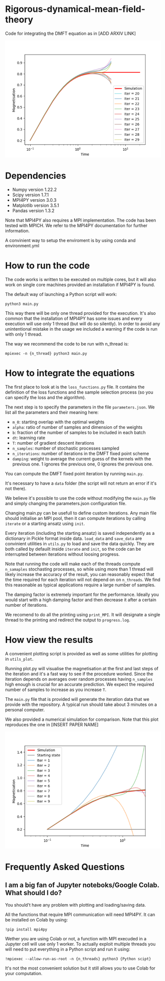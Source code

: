 # Rigorous-dynamical-mean-field-theory
Code for integrating the DMFT equation as in [ADD ARXIV LINK]

![Pretty DMFT picture](Long_times.png)

# Dependencies
- Numpy version 1.22.2
- Scipy version 1.7.1
- MPI4PY version 3.0.3
- Matplotlib version 3.5.1
- Pandas version 1.3.2

Note that MPI4PY also requires a MPI implementation. The code has been tested with MPICH. We refer to the MPI4PY documentation for further information.

A convinient way to setup the enviroment is by using conda and environment.yml

# How to run the code
The code works is written to be executed on multiple cores, but it will also work on single core machines provided an installation if MPI4PY is found.

The default way of launching a Python script will work:

```
python3 main.py
```

This way there will be only one thread provided for the execution. It's also common that the installation of MPI4PY has some issues and every execution will use only 1 thread (but will do so silently). In order to avoid any unintentional mistake in the usage we included a warning if the code is run with only 1 thread.

The way we recommend the code to be run with n_thread is:
```
mpiexec -n {n_thread} python3 main.py
```
# How to integrate the equations
The first place to look at is the `loss_functions.py` file. It contains the definition of the loss functions and the sample selection process (so you can specify the loss and the algorithm).

The next step is to specify the parameters in the file `parameters.json`. We list all the parameters and their meaning here:

- `m_0`: starting overlap with the optimal weights
- `alpha`: ratio of number of samples and dimension of the weights
- `b`: fraction of the number of samples to be included in each batch
- `dt`: learning rate
- `T`: number of gradient descent iterations
- `n_samples`: number of stochastic processes sampled
- `n_iterations`: number of iterations in the DMFT fixed point scheme
- `damping`: weight to average the current guess of the kernels with the previous one. 1 ignores the previous one, 0 ignores the previous one.

You can compute the DMFT fixed point iteration by running `main.py`. 

It's necessary to have a `data` folder (the script will not return an error if it's not there).

We believe it's possible to use the code without modifying the `main.py` file and simply changing the parameters.json configuration file. 

Changing main.py can be usefull to define custom iterations. Any main file should initialise an MPI pool, then it can compute iterations by calling `iterate` or a starting ansatz using `init`.

Every iteration (including the starting ansatz) is saved independently as a dictionary in Pickle format inside data. `load_data` and `save_data` are convinient utilities in `utils.py` to load and save the data quickly. They are both called by defauilt inside `iterate` and `init`, so the code can be interrupted between iterations without loosing progress.

Note that running the code will make each of the threads compute `n_samaples` stochasting processes, so while using more than 1 thread will likely increase the accuracy of the result, you can reasonably expect that the time required for each iteration will not depend on on `n_threads`. We find this reasonable as typical applications require a large number of samples.

The damping factor is extremely important for the performance. Ideally you would start with a high damping factor and then decrease it after a certain number of iterations.

We recomend to do all the printing using `print_MPI`. It will designate a single thread to the printing and redirect the output to `progress.log`.

# How view the results
A convenient plotting script is provided as well as some utilities for plotting in `utils_plot`. 

Running plot.py will visualise the magnetisation at the first and last steps of the iteration and it's a fast way to see if the procedure worked. Since the iteration depends on averages over random processes having `n_samples` high enough is crucial for an accurate prediction. We expect the required number of samples to increase as you increase `T`.

The `main.py` file that is provided will generate the iteration data that we provide with the repository. A typical run should take about 3 minutes on a personal computer.

We also provided a numerical simulation for comparison. Note that this plot reproduces the one in [INSERT PAPER NAME]


![DMFT picture in the paper](Short_times.png)

# Frequently Asked Questions

## I am a big fan of Jupyter noteboks/Google Colab. What should I do?
You should't have any problem with plotting and loading/saving data.

All the functions that require MPI communication will need MPI4PY. It can be installed on Colab by using:

```
!pip install mpi4py
```

Wether you are using Colab or not, a function with MPI execuded in a Jupyter cell will use only 1 worker. To actually exploit multiple threads you will need to put everything in a Python script and run it using:

```
!mpiexec --allow-run-as-root -n {n_threads} python3 {Python scipt}
```

It's not the most convenient solution but it still allows you to use Colab for your computation.